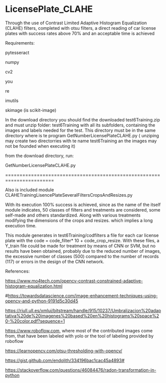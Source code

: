 # LicensePlate_CLAHE

Through the use of Contrast Limited Adaptive Histogram Equalization (CLAHE) filters, completed with otsu filters, a direct reading of car license plates with
success rates above 70% and an acceptable time is achieved

Requirements:

pytesseract

numpy

cv2

you

re

imutils

skimage  (is scikit-image)

In the download directory you should find the downloaded test6Training.zip and must unzip folder: test6Training with all its subfolders, containing the images and labels needed for the test. This directory must be in the same directory where is te program GetNumberLicensePlateCLAHE.py ( unziping may create two directorries with te name test6Training an the images may not be founded when executing it)

from the download directory, run:

GetNumberLicensePlateCLAHE.py

=======================================================================

Also is included module CLAHETrainingLisencePlateSeveralFiltersCropsAndResizes.py

With its execution 100% success is achieved, since as the name of the  itself module indicates, 50 classes of filters and treatments are considered, some self-made and others standardized. Along with various treatments modifying the dimensions of the crops and resizes. which implies a long execution time.

This module generates in test6Training/codfilters a file for each car license plate with the code = code_filter* 10 + code_crop_resize. 
With these files, a Y_train file could be made for treatment by means of CNN or SVM, but no results have been obtained, probably due to
the reduced number of images, the excessive number of classes (500) compared to the number of records (117) or errors in the design of the CNN network.

References:


https://www.mo4tech.com/opencv-contrast-constrained-adaptive-histogram-equalization.html


#https://towardsdatascience.com/image-enhancement-techniques-using-opencv-and-python-9191d5c30d45


https://riull.ull.es/xmlui/bitstream/handle/915/10237/Umbralizacion%20adaptativa%20de%20imagenes%20based%20en%20histograms%20space%20-%20color.pdf?sequence=1


https://www.roboflow.com, where most of the contributed images come from,  that have been labeled with yolo or the  tool of labeling provided by roboflow

https://learnopencv.com/otsu-thresholding-with-opencv/ 

https://gist.github.com/endolith/334196bac1cac45a4893#

https://stackoverflow.com/questions/46084476/radon-transformation-in-python

